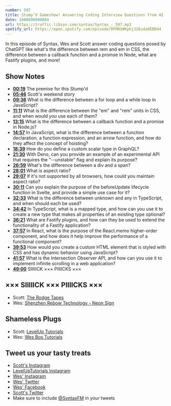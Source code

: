 ```yaml
---
number: 597
title: Stump’d Gameshow! Answering Coding Interview Questions from AI
date: 1680696000084
url: https://traffic.libsyn.com/syntax/Syntax_-_597.mp3
spotify_url: https://open.spotify.com/episode/0FM0SWKphjJ2Euda0EBO44
---
```


In this episode of Syntax, Wes and Scott answer coding questions posed by ChatGPT like what's the difference between rem and em in CSS, the difference between a callback function and a promse in Node, what are Fastify plugins, and more!

## Show Notes

* **[00:19](#t=00:19)** The premise for this Stump'd
* **[05:46](#t=05:46)** Scott's weekend story
* **[09:36](#t=09:36)** What is the difference between a for loop and a while loop in JavaScript?
* **[11:11](#t=11:11)** What is the difference between the "em" and "rem" units in CSS, and when would you use each of them?
* **[13:15](#t=13:15)** What is the difference between a callback function and a promise in Node.js?
* **[14:57](#t=14:57)** In JavaScript, what is the difference between a function declaration, a function expression, and an arrow function, and how do they affect the concept of hoisting?
* **[18:39](#t=18:39)** How do you define a custom scalar type in GraphQL?
* **[21:30](#t=21:30)** With Deno, can you provide an example of an experimental API that requires the "--unstable" flag and explain its purpose?
* **[26:59](#t=26:59)** What's the difference between a div and a span?
* **[28:01](#t=28:01)** What is aspect ratio?
* **[29:07](#t=29:07)** If it's not supported by all browsers, how could you maintain aspect ratio?
* **[30:11](#t=30:11)** Can you explain the purpose of the beforeUpdate lifecycle function in Svelte, and provide a simple use case for it?
* **[32:33](#t=32:33)** What is the difference between  unknown  and  any  in TypeScript, and when should each be used?
* **[34:42](#t=34:42)** In TypeScript, what is a mapped type, and how can you use it to create a new type that makes all properties of an existing type optional?
* **[36:21](#t=36:21)** What are Fastify plugins, and how can they be used to extend the functionality of a Fastify application?
* **[37:57](#t=37:57)** In React, what is the purpose of the React.memo higher-order component, and how does it help improve the performance of a functional component?
* **[39:53](#t=39:53)** How would you create a custom HTML element that is styled with CSS and has dynamic behavior using JavaScript?
* **[41:57](#t=41:57)** What is the Intersection Observer API, and how can you use it to implement infinite scrolling in a web application?
* **[49:00](#t=49:00)** SIIIIICK ××× PIIIICKS ×××

## ××× SIIIIICK ××× PIIIICKS ×××

* Scott: [The Rodge Tapes](https://podbay.fm/p/the-rodge-tapes)
* Wes: [Shenzhen Rebow Technology - Neon Sign](https://szrebow.en.alibaba.com/)

## Shameless Plugs

* Scott: [LevelUp Tutorials](https://levelup.video)
* Wes: [Wes Bos Tutorials](https://wesbos.com/courses)

## Tweet us your tasty treats

* [Scott's Instagram](https://www.instagram.com/stolinski/)
* [LevelUpTutorials Instagram](https://www.instagram.com/LevelUpTutorials/)
* [Wes' Instagram](https://www.instagram.com/wesbos/)
* [Wes' Twitter](https://twitter.com/wesbos)
* [Wes' Facebook](https://www.facebook.com/wesbos.developer)
* [Scott's Twitter](https://twitter.com/stolinski)
* Make sure to include [@SyntaxFM](https://twitter.com/SyntaxFM) in your tweets
